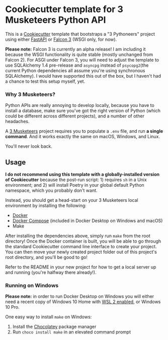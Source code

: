 # Cookiecutter template for 3 Musketeers Python API

This is a [Cookiecutter](https://cookiecutter.readthedocs.io/) template that bootstraps
a "3 Pythoneers" project using either [FastAPI](https://fastapi.tiangolo.com/) or
[Falcon 3](https://falconframework.org/) (WSGI only, for now).

**Please note:** Falcon 3 is currently an alpha release! I am including it because the
WSGI functionality is quite stable (mostly unchanged from Falcon 2). For ASGI under
Falcon 3, you will need to adjust the template to use SQLAlchemy 1.4 pre-release and
`asyncpg` instead of `psycopg2`(the current Python dependencies all assume you're using
synchronous SQLAlchemy). I would have supported this out of the box, but I haven't had
a chance to test this setup myself, yet.

### Why 3 Musketeers?

Python APIs are really annoying to develop locally, because you have to install a database,
make sure you've got the right version of Python (which could be different across different
projects), and a number of other headaches.

A [3 Musketeers](https://3musketeers.io/) project requires you to populate a `.env` file,
and run **a single command**. And it works exactly the same on macOS, Windows, and Linux.

You'll never look back.

## Usage

**I do not recommend using this template with a globally-installed version of Cookiecutter**
because the post-run script: 1) requires `sh` in a Unix environment; and 2) will install Poetry
in your global default Python namespace, which you probably don't want.

Instead, you should get a head-start on your 3 Musketeers local environment by installing the
following:

* [Docker](https://docs.docker.com/engine/installation/)
* [Docker Compose](https://docs.docker.com/compose/install/) (included in Docker Desktop on
  Windows and macOS)
* Make

After installing the dependencies above, simply run `make` from the root directory! Once the
Docker container is built, you will be able to go through the standard Cookiecutter command
line interface to create your project. You can then move your newly created project folder
out of this project's root directory, and you'll be good to go!

Refer to the README in your new project for how to get a local server up and running (you're
halfway there already!).

### Running on Windows

**Please note:** in order to run Docker Desktop on Windows you will either need a recent copy of
Windows 10 Home with [WSL 2 enabled](https://docs.microsoft.com/en-us/windows/wsl/install-win10),
or Windows 10 Pro.

One easy way to install `make` on Windows:

1. Install the [Chocolatey](https://chocolatey.org/install) package manager
2. Run `choco install make` in an elevated command prompt

